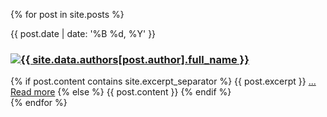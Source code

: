 {% for post in site.posts %}
  <div class="blog-post spacing">
    <span class="date">
      {{ post.date | date: '%B %d, %Y' }}
    </span>
    <h3>
      <a href="http://twitter.com/{{ site.data.authors[post.author].twitter_handle }}">
        <img src="{{ site.data.authors[post.author].image_path }}" alt="{{ site.data.authors[post.author].full_name }}" class="profile" />
      </a>
     <!-- <a href="{{ post.url }}">{{ post.title }}</a> -->
    </h3>
    {% if post.content contains site.excerpt_separator %}
      {{ post.excerpt }}
      <a href="{{ post.url | prepend: site.baseurl }}">... Read more</a>
    {% else %}
      {{ post.content }}
    {% endif %}
    <br>
  </div>
{% endfor %}
